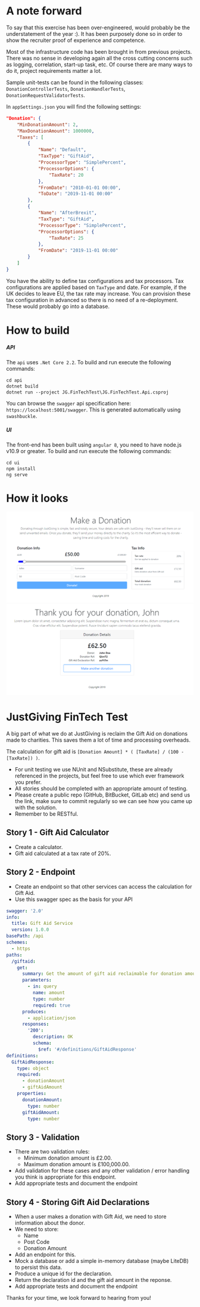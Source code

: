 # A note forward

To say that this exercise has been over-engineered, would probably be the understatement of the year :). It has been purposely done so in order to show the recruiter proof of experience and competence.

Most of the infrastructure code has been brought in from previous projects. There was no sense in developing again all the cross cutting concerns such as logging, correlation, start-up task, etc. Of course there are many ways to do it, project requirements matter a lot.

Sample unit-tests can be found in the following classes: `DonationControllerTests`, `DonationHandlerTests`, `DonationRequestValidatorTests`. 

In `appSettings.json` you will find the following settings:
```json
"Donation": {
    "MinDonationAmount": 2,
    "MaxDonationAmount": 1000000,
    "Taxes": [
        {
            "Name": "Default",
            "TaxType": "GiftAid",
            "ProcessorType": "SimplePercent",
            "ProcessorOptions": {
                "TaxRate": 20
            },
            "FromDate": "2010-01-01 00:00",
            "ToDate": "2019-11-01 00:00"
        },
        {
            "Name": "AfterBrexit",
            "TaxType": "GiftAid",
            "ProcessorType": "SimplePercent",
            "ProcessorOptions": {
                "TaxRate": 25
            },
            "FromDate": "2019-11-01 00:00"
        }
    ]
}
```
You have the ability to define tax configurations and tax processors. Tax configurations are applied based on `TaxType` and date. For example, if the UK decides to leave EU, the tax rate may increase. You can provision these tax configuration in advanced so there is no need of a re-deployment. These would probably go into a database.

# How to build

##### API

The `api` uses `.Net Core 2.2`. To build and run execute the following commands:

```shell
cd api
dotnet build
dotnet run --project JG.FinTechTest\JG.FinTechTest.Api.csproj
```

You can browse the `swagger` api specification here: `https://localhost:5001/swagger`. This is generated automatically using `swashbuckle`.

##### UI

The front-end has been built using `angular 8`, you need to have node.js v10.9 or greater. To build and run execute the following commands:

```shell
cd ui
npm install
ng serve
```

# How it looks

![screenshot-1](https://github.com/narcis-ro/Recruitment-Test-v2/blob/master/docs/screenshot-1.png)
![screenshot-2](https://github.com/narcis-ro/Recruitment-Test-v2/blob/master/docs/screenshot-2.png)

# JustGiving FinTech Test

A big part of what we do at JustGiving is reclaim the Gift Aid on donations made to charities. This saves them a lot of time and processing overheads.

The calculation for gift aid is `[Donation Amount] * ( [TaxRate] / (100 - [TaxRate]) )`.

  * For unit testing we use NUnit and NSubstitute, these are already referenced in the projects, but feel free to use which ever framework you prefer.
  * All stories should be completed with an appropriate amount of testing.
  * Please create a public repo (GitHub, BitBucket, GitLab etc) and send us the link, make sure to commit regularly so we can see how you came up with the solution.
  * Remember to be RESTful.

## Story 1 - Gift Aid Calculator
* Create a calculator.
* Gift aid calculated at a tax rate of 20%.

## Story 2 - Endpoint

* Create an endpoint so that other services can access the calculation for Gift Aid.
* Use this swagger spec as the basis for your API
```yaml
swagger: '2.0'
info:
  title: Gift Aid Service
  version: 1.0.0
basePath: /api
schemes:
  - https
paths:
  /giftaid:
    get:
      summary: Get the amount of gift aid reclaimable for donation amount
      parameters:
        - in: query
          name: amount
          type: number
          required: true
      produces:
        - application/json
      responses:
        '200':
          description: OK
          schema:
            $ref: '#/definitions/GiftAidResponse'
definitions:
  GiftAidResponse:
    type: object
    required:
      - donationAmount
      - giftAidAmount
    properties:
      donationAmount:
        type: number
      giftAidAmount: 
        type: number
```

## Story 3 - Validation
* There are two validation rules: 
    * Minimum donation amount is £2.00.
    * Maximum donation amount is £100,000.00. 
* Add validation for these cases and any other validation / error handling you think is appropriate for this endpoint.
* Add appropriate tests and document the endpoint

## Story 4 - Storing Gift Aid Declarations

* When a user makes a donation with Gift Aid, we need to store information about the donor.
* We need to store: 
  * Name
  * Post Code
  * Donation Amount
* Add an endpoint for this.
* Mock a database or add a simple in-memory database (maybe LiteDB) to persist this data.
* Produce a unique id for the declaration.
* Return the declaration id and the gift aid amount in the reponse.
* Add appropriate tests and document the endpoint

Thanks for your time, we look forward to hearing from you!